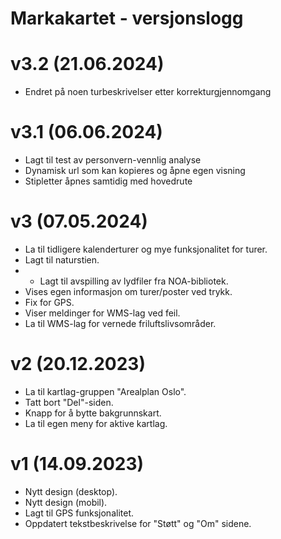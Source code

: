 
# Markakartet - versjonslogg

# v3.2 (21.06.2024)

- Endret på noen turbeskrivelser etter korrekturgjennomgang

# v3.1 (06.06.2024)

- Lagt til test av personvern-vennlig analyse
- Dynamisk url som kan kopieres og åpne egen visning
- Stipletter åpnes samtidig med hovedrute

# v3 (07.05.2024)

- La til tidligere kalenderturer og mye funksjonalitet for turer.
- Lagt til naturstien.
- - Lagt til avspilling av lydfiler fra NOA-bibliotek.
- Vises egen informasjon om turer/poster ved trykk.
- Fix for GPS.
- Viser meldinger for WMS-lag ved feil.
- La til WMS-lag for vernede friluftslivsområder.

# v2 (20.12.2023)

- La til kartlag-gruppen "Arealplan Oslo".
- Tatt bort "Del"-siden.
- Knapp for å bytte bakgrunnskart.
- La til egen meny for aktive kartlag.

# v1 (14.09.2023)

- Nytt design (desktop).
- Nytt design (mobil).
- Lagt til GPS funksjonalitet.
- Oppdatert tekstbeskrivelse for "Støtt" og "Om" sidene.
